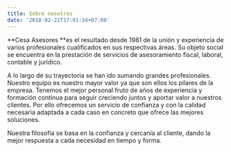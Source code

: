 ```yaml
---
title: Sobre nosotros
date: '2018-02-22T17:01:34+07:00'
---
```

\*\*Cesa Asesores \*\*es el resultado desde 1981 de la unión y experiencia de varios profesionales cualificados en sus respectivas áreas. Su objeto social se encuentra en la prestación de servicios de asesoramiento fiscal, laboral, contable y jurídico.

A lo largo de su trayectoria se han ido sumando grandes profesionales. Nuestro equipo es nuestro mayor valor ya que son ellos los pilares de la empresa. Tenemos el mejor personal fruto de años de experiencia y formación continua para seguir creciendo juntos y aportar valor a nuestros clientes. Por ello ofrecemos un servicio de confianza y con la calidad necesaria adaptada a cada caso en concreto que ofrece las mejores soluciones.

Nuestra filosofía se basa en la confianza y cercanía al cliente, dando la mejor respuesta a cada necesidad en tiempo y forma.
